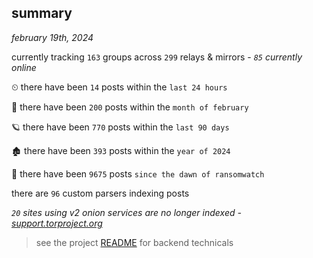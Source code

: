 
## summary
_february 19th, 2024_

currently tracking `163` groups across `299` relays & mirrors - _`85` currently online_

⏲ there have been `14` posts within the `last 24 hours`

🦈 there have been `200` posts within the `month of february`

🪐 there have been `770` posts within the `last 90 days`

🏚 there have been `393` posts within the `year of 2024`

🦕 there have been `9675` posts `since the dawn of ransomwatch`

there are `96` custom parsers indexing posts

_`20` sites using v2 onion services are no longer indexed - [support.torproject.org](https://support.torproject.org/onionservices/v2-deprecation/)_

> see the project [README](https://github.com/joshhighet/ransomwatch#ransomwatch--) for backend technicals
